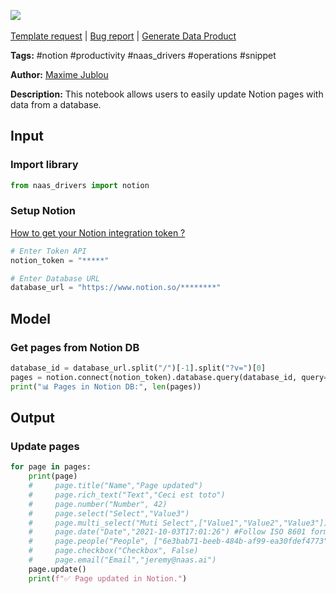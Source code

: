 <a href="https://app.naas.ai/user-redirect/naas/downloader?url=https://raw.githubusercontent.com/jupyter-naas/awesome-notebooks/master/Notion/Notion_Update_pages_from_database.ipynb" target="_parent"><img src="https://naasai-public.s3.eu-west-3.amazonaws.com/open_in_naas.svg"/></a><br><br><a href="https://github.com/jupyter-naas/awesome-notebooks/issues/new?assignees=&labels=&template=template-request.md&title=Tool+-+Action+of+the+notebook+">Template request</a> | <a href="https://github.com/jupyter-naas/awesome-notebooks/issues/new?assignees=&labels=bug&template=bug_report.md&title=Notion+-+Update+pages+from+database:+Error+short+description">Bug report</a> | <a href="https://app.naas.ai/user-redirect/naas/downloader?url=https://raw.githubusercontent.com/jupyter-naas/awesome-notebooks/master/Naas/Naas_Start_data_product.ipynb" target="_parent">Generate Data Product</a>

**Tags:** #notion #productivity #naas_drivers #operations #snippet

**Author:** [Maxime Jublou](https://www.linkedin.com/in/maximejublou)

**Description:** This notebook allows users to easily update Notion pages with data from a database.

## Input

### Import library


```python
from naas_drivers import notion
```

### Setup Notion
<a href='https://docs.naas.ai/drivers/notion'>How to get your Notion integration token ?</a>


```python
# Enter Token API
notion_token = "*****"

# Enter Database URL
database_url = "https://www.notion.so/********"
```

## Model

### Get pages from Notion DB


```python
database_id = database_url.split("/")[-1].split("?v=")[0]
pages = notion.connect(notion_token).database.query(database_id, query={})
print("📊 Pages in Notion DB:", len(pages))
```

## Output

### Update pages


```python
for page in pages:
    print(page)
    #     page.title("Name","Page updated")
    #     page.rich_text("Text","Ceci est toto")
    #     page.number("Number", 42)
    #     page.select("Select","Value3")
    #     page.multi_select("Muti Select",["Value1","Value2","Value3"])
    #     page.date("Date","2021-10-03T17:01:26") #Follow ISO 8601 format
    #     page.people("People", ["6e3bab71-beeb-484b-af99-ea30fdef4773"]) #list of ID of users
    #     page.checkbox("Checkbox", False)
    #     page.email("Email","jeremy@naas.ai")
    page.update()
    print(f"✅ Page updated in Notion.")
```
